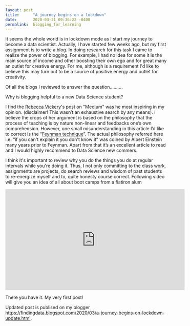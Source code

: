 ```yaml
---
layout: post
title:      "A journey begins on a lockdown"
date:       2020-03-31 09:36:22 -0400
permalink:  blogging_for_learning
---
```




It seems the whole world is in lockdown mode as I start my journey to become a data scientist. Actually, I have started few weeks ago, but my first assignment is to write a blog. In doing research for this task I came to realize the power of blogging. For example, I had no idea for some it is the main source of income and other boosting their own ego and for great many an outlet for creative energy. For me, although is a requirement I'd like to believe this may turn out to be a source of positive energy and outlet for creativity.

Of all the blogs I reviewed to answer the question……….

Why is blogging helpful to a new Data Science student? 

I find the [Rebecca Vickery](https://towardsdatascience.com/why-i-write-a-data-science-blog-7726c3c7d3d9)'s post on "Medium" was he most inspiring in my opinion. (disclaimer! This wasn’t an exhaustive search by any means). I believe the crops of her argument is based on the philosophy that the process of teaching is by nature non-linear and feedbacks one’s own comprehension. However, one small misunderstanding in this article I’d like to correct is the “[Feynman technique](https://medium.com/taking-note/learning-from-the-feynman-technique-5373014ad230)”. The actual philosophy referred here i.e. “if you can't explain it you don't know it” was coined by Albert Einstein many years prior to Feynman. Apart from that it’s an excellent article to read and I would highly recommend to Data Science new commers.

I think it's important to review why you do the things you do at regular intervals while you're doing it. Thus, I not only committing to the class work, assignments are projects, do search reviews and wisdom of past students to re-energize myself and to, quite honesty course correct. Following video will give you an idea of all about boot camps from a flatiron alum
<iframe width="560" height="315" src="https://www.youtube.com/embed/JdIykKy0Vfo" frameborder="0" allow="accelerometer; autoplay; encrypted-media; gyroscope; picture-in-picture" allowfullscreen></iframe>



There you have it. My very first post!

Updated post is publised on my blogger https://findingdata.blogspot.com/2020/03/a-journey-begins-on-lockdown-update.html. 



